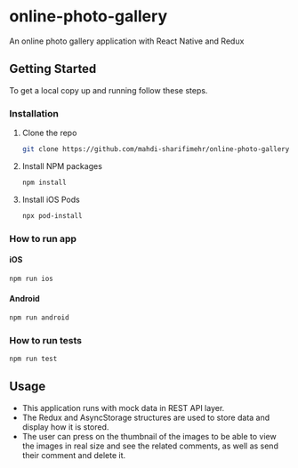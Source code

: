 # online-photo-gallery
An online photo gallery application with React Native and Redux

## Getting Started

To get a local copy up and running follow these steps.

### Installation

1. Clone the repo
   ```sh
   git clone https://github.com/mahdi-sharifimehr/online-photo-gallery.git
   ```
2. Install NPM packages
   ```sh
   npm install
   ```
3. Install iOS Pods
   ```sh
   npx pod-install
   ```

### How to run app

#### iOS
   ```sh
   npm run ios
   ```
#### Android
   ```sh
   npm run android
   ```
   
### How to run tests
   ```sh
   npm run test
   ```
   
## Usage

* This application runs with mock data in REST API layer.
* The Redux and AsyncStorage structures are used to store data and display how it is stored.
* The user can press on the thumbnail of the images to be able to view the images in real size and see the related comments, as well as send their comment and delete it.

